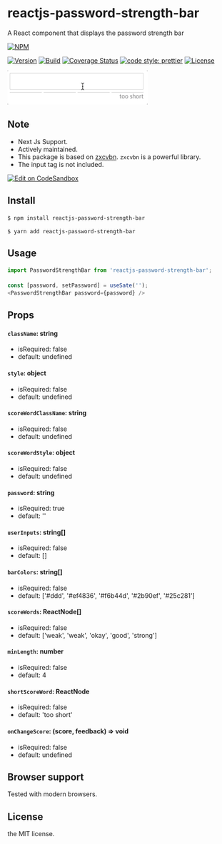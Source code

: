 # reactjs-password-strength-bar

A React component that displays the password strength bar

[![NPM](https://nodei.co/npm/reactjs-password-strength-bar.png?compact=true)](https://nodei.co/npm/reactjs-password-strength-bar/)

[![Version](https://img.shields.io/npm/v/react-password-strength-bar.svg)](https://www.npmjs.com/package/react-password-strength-bar)
[![Build](https://travis-ci.org/lannex/react-password-strength-bar.svg?branch=master)](https://www.npmjs.com/package/react-password-strength-bar)
[![Coverage Status](https://coveralls.io/repos/github/lannex/react-password-strength-bar/badge.svg?branch=master)](https://coveralls.io/github/lannex/react-password-strength-bar?branch=master)
[![code style: prettier](https://img.shields.io/badge/code_style-prettier-ff69b4.svg)](https://github.com/prettier/prettier)
[![License](https://img.shields.io/npm/l/react-password-strength-bar.svg)](https://www.npmjs.com/package/reactjs-password-strength-bar)

![Gif](./examples/static/example.gif)

## Note
- Next Js Support.
- Actively maintained.
- This package is based on [zxcvbn](https://github.com/dropbox/zxcvbn).
`zxcvbn` is a powerful library.
- The input tag is not included.


[![Edit on CodeSandbox](https://img.shields.io/badge/Edit%20on-CodeSandbox-151515?logo=codesandbox&logoColor=white)](https://codesandbox.io/p/sandbox/agitated-thompson-kr7cts)

## Install
```
$ npm install reactjs-password-strength-bar
```
```
$ yarn add reactjs-password-strength-bar
```

## Usage
```js
import PasswordStrengthBar from 'reactjs-password-strength-bar';

const [password, setPassword] = useSate('');
<PasswordStrengthBar password={password} />
```

## Props
#### `className`: string
- isRequired: false
- default: undefined

#### `style`: object
- isRequired: false
- default: undefined

#### `scoreWordClassName`: string
- isRequired: false
- default: undefined

#### `scoreWordStyle`: object
- isRequired: false
- default: undefined

#### `password`: string
- isRequired: true
- default: ''

#### `userInputs`: string[]
- isRequired: false
- default: []

#### `barColors`: string[]
- isRequired: false
- default: ['#ddd', '#ef4836', '#f6b44d', '#2b90ef', '#25c281']

#### `scoreWords`: ReactNode[]
- isRequired: false
- default: ['weak', 'weak', 'okay', 'good', 'strong']

#### `minLength`: number
- isRequired: false
- default: 4

#### `shortScoreWord`: ReactNode
- isRequired: false
- default: 'too short'

#### `onChangeScore`: (score, feedback) => void
- isRequired: false
- default: undefined

## Browser support
Tested with modern browsers.

## License
the MIT license.
